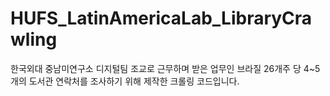 # HUFS_LatinAmericaLab_LibraryCrawling
한국외대 중남미연구소 디지털팀 조교로 근무하며 받은 업무인 브라질 26개주 당 4~5개의 도서관 연락처를 조사하기 위해 제작한 크롤링 코드입니다.
